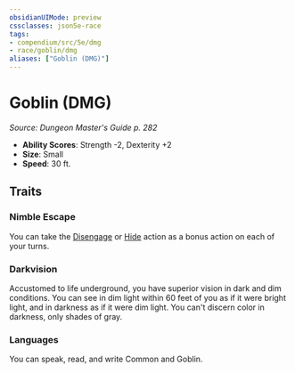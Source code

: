 ```yaml
---
obsidianUIMode: preview
cssclasses: json5e-race
tags:
- compendium/src/5e/dmg
- race/goblin/dmg
aliases: ["Goblin (DMG)"]
---
```

# Goblin (DMG)
*Source: Dungeon Master's Guide p. 282*  

- **Ability Scores**: Strength -2, Dexterity +2
- **Size**: Small
- **Speed**: 30 ft.

## Traits

### Nimble Escape

You can take the [Disengage](Mechanics/Rules/actions.md#Disengage) or [Hide](Mechanics/Rules/actions.md#Hide) action as a bonus action on each of your turns.

### Darkvision

Accustomed to life underground, you have superior vision in dark and dim conditions. You can see in dim light within 60 feet of you as if it were bright light, and in darkness as if it were dim light. You can't discern color in darkness, only shades of gray.

### Languages

You can speak, read, and write Common and Goblin.